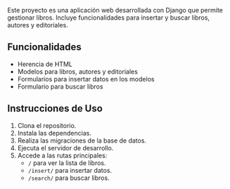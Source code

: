 Este proyecto es una aplicación web desarrollada con Django que permite gestionar libros. Incluye funcionalidades para insertar y buscar libros, autores y editoriales.
## Funcionalidades
- Herencia de HTML
- Modelos para libros, autores y editoriales
- Formularios para insertar datos en los modelos
- Formulario para buscar libros

## Instrucciones de Uso
1. Clona el repositorio.
2. Instala las dependencias.
3. Realiza las migraciones de la base de datos.
4. Ejecuta el servidor de desarrollo.
5. Accede a las rutas principales:
   - `/` para ver la lista de libros.
   - `/insert/` para insertar datos.
   - `/search/` para buscar libros.
